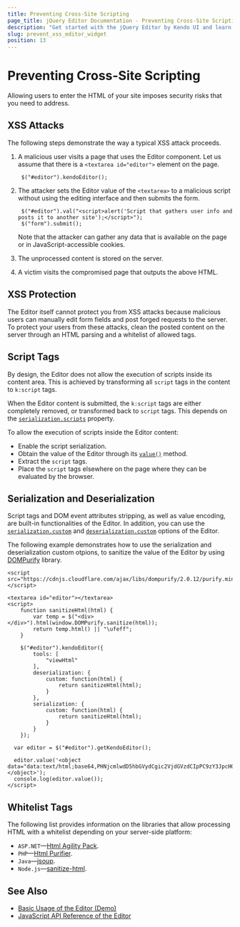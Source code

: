```yaml
---
title: Preventing Cross-Site Scripting
page_title: jQuery Editor Documentation - Preventing Cross-Site Scripting
description: "Get started with the jQuery Editor by Kendo UI and learn about the security implications of allowing an HTML editing in your pages and how to secure them."
slug: prevent_xss_editor_widget
position: 13
---
```


# Preventing Cross-Site Scripting

Allowing users to enter the HTML of your site imposes security risks that you need to address.

## XSS Attacks

The following steps demonstrate the way a typical XSS attack proceeds.

1. A malicious user visits a page that uses the Editor component. Let us assume that there is a `<textarea id="editor">` element on the page.

        $("#editor").kendoEditor();

2. The attacker sets the Editor value of the `<textarea>` to a malicious script without using the editing interface and then submits the form.

        $("#editor").val("<script>alert('Script that gathers user info and posts it to another site');</script>");
        $("form").submit();

   Note that the attacker can gather any data that is available on the page or in JavaScript-accessible cookies.

3. The unprocessed content is stored on the server.
4. A victim visits the compromised page that outputs the above HTML.

## XSS Protection

The Editor itself cannot protect you from XSS attacks because malicious users can manually edit form fields and post forged requests to the server. To protect your users from these attacks, clean the posted content on the server through an HTML parsing and a whitelist of allowed tags.

## Script Tags

By design, the Editor does not allow the execution of scripts inside its content area. This is achieved by transforming all `script` tags in the content to `k:script` tags.

When the Editor content is submitted, the `k:script` tags are either completely removed, or transformed back to `script` tags. This depends on the [`serialization.scripts`](/api/javascript/ui/editor/configuration/serialization.scripts) property.

To allow the execution of scripts inside the Editor content:

* Enable the script serialization.
* Obtain the value of the Editor through its [`value()`](/api/javascript/ui/editor/methods/value) method.
* Extract the `script` tags.
* Place the `script` tags elsewhere on the page where they can be evaluated by the browser.

## Serialization and Deserialization

Script tags and DOM event attributes stripping, as well as value encoding, are built-in functionalities of the Editor. In addition, you can use the [`serialization.custom`](/api/javascript/ui/editor/configuration/serialization.custom) and [`deserialization.custom`](/api/javascript/ui/editor/configuration/deserialization.custom) options of the Editor.

The following example demonstrates how to use the serialization and deserialization custom otpions, to sanitize the value of the Editor by using [DOMPurify](https://github.com/cure53/DOMPurify) library.

```dojo
<script src="https://cdnjs.cloudflare.com/ajax/libs/dompurify/2.0.12/purify.min.js"></script>
 
<textarea id="editor"></textarea>
<script>
    function sanitizeHtml(html) {
		var temp = $("<div></div>").html(window.DOMPurify.sanitize(html));
		return temp.html() || "\ufeff";
    }

    $("#editor").kendoEditor({
		tools: [
			"viewHtml"
		],
		deserialization: {
			custom: function(html) {
				return sanitizeHtml(html);
			}
		},
		serialization: {
			custom: function(html) {
				return sanitizeHtml(html);
			}
		}
    });

  var editor = $("#editor").getKendoEditor();

  editor.value('<object data="data:text/html;base64,PHNjcmlwdD5hbGVydCgic2VjdGVzdCIpPC9zY3JpcHQ+"></object>');
  console.log(editor.value());
</script>
```

## Whitelist Tags

The following list provides information on the libraries that allow processing HTML with a whitelist depending on your server-side platform:

- `ASP.NET`&mdash;[Html Agility Pack](https://html-agility-pack.net/).
- `PHP`&mdash;[Html Purifier](http://htmlpurifier.org/).
- `Java`&mdash;[jsoup](https://jsoup.org/).
- `Node.js`&mdash;[sanitize-html](https://www.npmjs.com/package/sanitize-html).

## See Also

* [Basic Usage of the Editor (Demo)](https://demos.telerik.com/kendo-ui/editor/index)
* [JavaScript API Reference of the Editor](/api/javascript/ui/editor)
